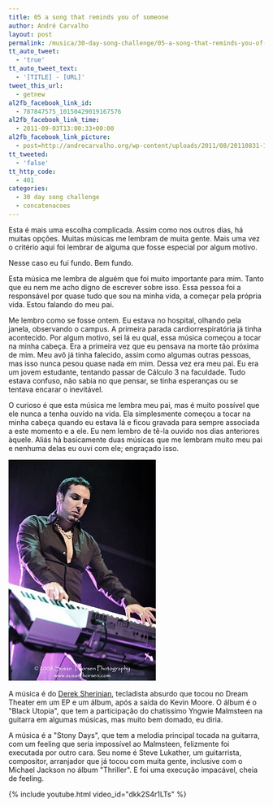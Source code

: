 ```yaml
---
title: 05 a song that reminds you of someone
author: André Carvalho
layout: post
permalink: /musica/30-day-song-challenge/05-a-song-that-reminds-you-of-someone/
tt_auto_tweet:
  - 'true'
tt_auto_tweet_text:
  - '[TITLE] - [URL]'
tweet_this_url:
  - getnew
al2fb_facebook_link_id:
  - 787847575_10150429019167576
al2fb_facebook_link_time:
  - 2011-09-03T13:00:33+00:00
al2fb_facebook_link_picture:
  - post=http://andrecarvalho.org/wp-content/uploads/2011/08/20110831-114404.jpg
tt_tweeted:
  - 'false'
tt_http_code:
  - 401
categories:
  - 30 day song challenge
  - concatenacoes
---
```


Esta é mais uma escolha complicada. Assim como nos outros dias, há muitas opções. Muitas músicas me lembram de muita gente. Mais uma vez o critério aqui foi lembrar de alguma que fosse especial por algum motivo.

Nesse caso eu fui fundo. Bem fundo.

Esta música me lembra de alguém que foi muito importante para mim. Tanto que eu nem me acho digno de escrever sobre isso. Essa pessoa foi a responsável por quase tudo que sou na minha vida, a começar pela própria vida. Estou falando do meu pai.

Me lembro como se fosse ontem. Eu estava no hospital, olhando pela janela, observando o campus. A primeira parada cardiorrespiratória já tinha acontecido. Por algum motivo, sei lá eu qual, essa música começou a tocar na minha cabeça. Era a primeira vez que eu pensava na morte tão próxima de mim. Meu avô já tinha falecido, assim como algumas outras pessoas, mas isso nunca pesou quase nada em mim. Dessa vez era meu pai. Eu era um jovem estudante, tentando passar de Cálculo 3 na faculdade. Tudo estava confuso, não sabia no que pensar, se tinha esperanças ou se tentava encarar o inevitável.

O curioso é que esta música me lembra meu pai, mas é muito possível que ele nunca a tenha ouvido na vida. Ela simplesmente começou a tocar na minha cabeça quando eu estava lá e ficou gravada para sempre associada a este momento e a ele. Eu nem lembro de tê-la ouvido nos dias anteriores àquele. Aliás há basicamente duas músicas que me lembram muito meu pai e nenhuma delas eu ouvi com ele; engraçado isso.

![Derek Sherinian](/wp-content/uploads/2011/08/20110831-114404.jpg)

A música é do [Derek Sherinian](http://www.dereksherinian.com), tecladista absurdo que tocou no Dream Theater em um EP e um álbum, após a saída do Kevin Moore. O álbum é o "Black Utopia", que tem a participação do chatíssimo Yngwie Malmsteen na guitarra em algumas músicas, mas muito bem domado, eu diria.

A música é a "Stony Days", que tem a melodia principal tocada na guitarra, com um feeling que seria impossível ao Malmsteen, felizmente foi executada por outro cara. Seu nome é Steve Lukather, um guitarrista, compositor, arranjador que já tocou com muita gente, inclusive com o Michael Jackson no álbum "Thriller". E foi uma execução impacável, cheia de feeling.

{% include youtube.html video_id="dkk2S4r1LTs" %}
